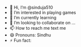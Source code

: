 - 👋 Hi, I’m @sinduja510
- 👀 I’m interested in playing games
- 🌱 I’m currently learning 
- 💞️ I’m looking to collaborate on ...
- 📫 How to reach me text me
- 😄 Pronouns: Sindhu
- ⚡ Fun fact: 

<!---
sinduja510/sinduja510 is a ✨ special ✨ repository because its `README.md` (this file) appears on your GitHub profile.
You can click the Preview link to take a look at your changes.
--->
